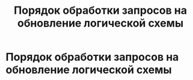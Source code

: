 ﻿---
layout: default
title: Порядок обработки запросов на обновление логической схемы
nav_order: 1
parent: Связи с другими системами и компонентами
has_children: false
has_toc: false
---

Порядок обработки запросов на обновление логической схемы
=====================


